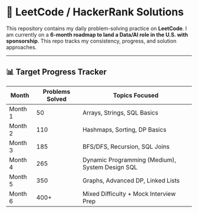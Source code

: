 # 🚀 LeetCode / HackerRank Solutions  

This repository contains my daily problem-solving practice on **LeetCode**. I am currently on a **6-month roadmap to land a Data/AI role in the U.S. with sponsorship**. This repo tracks my consistency, progress, and solution approaches.  

---

## 📊 Target Progress Tracker  

| Month | Problems Solved | Topics Focused |
|-------|-----------------|----------------|
| Month 1 | 50 | Arrays, Strings, SQL Basics |
| Month 2 | 110 | Hashmaps, Sorting, DP Basics |
| Month 3 | 185 | BFS/DFS, Recursion, SQL Joins |
| Month 4 | 265 | Dynamic Programming (Medium), System Design SQL |
| Month 5 | 350 | Graphs, Advanced DP, Linked Lists |
| Month 6 | 400+ | Mixed Difficulty + Mock Interview Prep |
